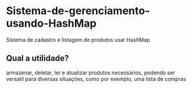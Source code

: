# Sistema-de-gerenciamento-usando-HashMap
Sistema de cadastro e listagem de produtos usar HashMap

## Qual a utilidade?
armazenar, deletar, ler e atualizar produtos necessários, podendo ser versatil para diversas situações, como por exemplo, uma lista de compras
